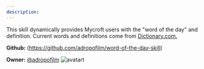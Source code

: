 ```yaml
---
description: 
---
```

This skill dynamically provides Mycroft users with the "word of the day" and definition. Current words and definitions come from
[Dictionary.com.](Dictionary.com)

**Github:** (https://github.com/adropofilm/word-of-the-day-skill)

**Owner:** [@adropofilm](https://github.com/adropofilm) ![avatart](https://avatars1.githubusercontent.com/u/9134674?v=4)

